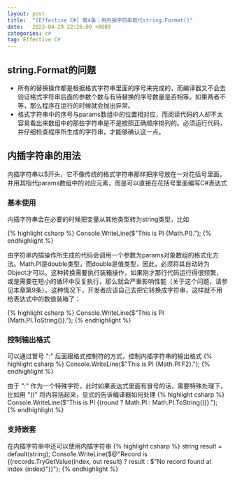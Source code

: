 ```yaml
---
layout: post
title:  "[Effective C#] 第4条：用内插字符串取代string.Format()"
date:   2023-04-29 22:26:00 +0800
categories: c#
tag: Effective C#
---
```


## string.Format的问题
- 所有的替换操作都是根据格式字符串里面的序号来完成的，而编译器又不会去验证格式字符串后面的参数个数与有待替换的序号数量是否相等。如果两者不等，那么程序在运行的时候就会抛出异常。
- 格式字符串中的序号与params数组中的位置相对应，而阅读代码的人却不太容易看出来数组中的那些字符串是不是按照正确顺序排列的。必须运行代码，并仔细检查程序所生成的字符串，才能够确认这一点。


## 内插字符串的用法
内插字符串以$开头，它不像传统的格式字符串那样把序号放在一对花括号里面，并用其指代params数组中的对应元素，而是可以直接在花括号里面编写C#表达式

### 基本使用
内插字符串会在必要的时候把变量从其他类型转为string类型，比如 

{% highlight csharp %}
Console.WriteLine($"This is PI {Math.PI}.");
{% endhighlight %}

由字符串内插操作所生成的代码会调用一个参数为params对象数组的格式化方法。Math.PI是double类型，而double是值类型，因此，必须将其自动转为Object才可以。这种转换需要执行装箱操作，如果刚才那行代码运行得很频繁，或是需要在短小的循环中反复执行，那么就会严重影响性能（关于这个问题，请参见本章第9条）。这种情况下，开发者应该自己去把它转换成字符串，这样就不用给表达式中的数值装箱了：

{% highlight csharp %}
Console.WriteLine($"This is PI {Math.PI.ToString()}.");
{% endhighlight %}

### 控制输出格式
可以通过冒号 ":" 后面跟格式控制符的方式，控制内插字符串的输出格式
{% highlight csharp %}
Console.WriteLine($"This is PI {Math.PI:F2}.");
{% endhighlight %}

由于 ":" 作为一个特殊字符，此时如果表达式里面有冒号的话，需要特殊处理下，比如用 "()" 将内容括起来，显式的告诉编译器如何处理
{% highlight csharp %}
Console.WriteLine($"This is PI {(round ? Math.PI : Math.PI.ToString())}.");
{% endhighlight %}

### 支持嵌套
在内插字符串中还可以使用内插字符串
{% highlight csharp %}
string result = default(string);
Conso1e.WriteLine($@"Record is {(records.TryGetValue(index, out result) ? result 
    : $"No record found at index {index}")}");
{% endhighlight %}


